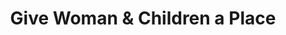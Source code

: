 ---
pid: VP59
title: Give Woman & Children a Place
location_transcription: Germantown - Take the children+woman off the st and put in
  housing
zipcode: '19144'
outside_phl: 
neighborhood: Germantown
age: '61'
age_range: 60-69
instagram: 
image_file_name: VP_59.jpg
proposal_transcription: 
topic: Human Rights,Philadelphia,Women,Youth
topic_summary: 0, 0, 0, 0
type: Space
keywords_other: homelessness, women, children, housing, shelter
credit: Denica H
image_labels: In stand of building monoes girl the woman and children a place to stay
  food. food housing clothes. its really ashame.
twitter: 
facebook: 
permalink: "/monuments/vp59/"
layout: item-page
---